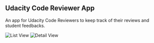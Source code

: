 ## Udacity Code Reviewer App

An app for Udacity Code Reviewers to keep track of their reviews and student feedbacks.


![List View](http://throw.rocks/android-projects/code-reviewer-app/list-view-2016-08-20.png)
![Detail View](http://throw.rocks/android-projects/code-reviewer-app/detail-view-2016-08-20.png)
